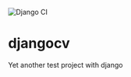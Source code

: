 ![Django CI](https://github.com/yuriyarhipov/djangocv/workflows/Django%20CI/badge.svg)

# djangocv
Yet another test project with django

